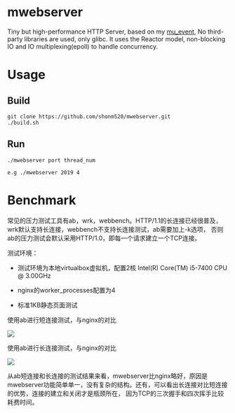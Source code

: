 # mwebserver
Tiny but high-performance HTTP Server, based on my [mu_event](https://github.com/shonm520/mu_event), No third-party libraries are used, only glibc. It uses the Reactor model, non-blocking IO and IO multiplexing(epoll) to handle concurrency. 

# Usage
## Build
```
git clone https://github.com/shonm520/mwebserver.git
./build.sh
```
## Run
```
./mwebserver port thread_num

e.g ./mwebserver 2019 4
```

# Benchmark

常见的压力测试工具有ab，wrk，webbench。HTTP/1.1的长连接已经很普及，wrk默认支持长连接，webbench不支持长连接测试，ab需要加上-k选项， 否则ab的压力测试会默认采用HTTP/1.0，即每一个请求建立一个TCP连接。

测试环境：

- 测试环境为本地virtualbox虚拟机，配置2核 Intel(R) Core(TM) i5-7400 CPU @ 3.00GHz

- nginx的worker_processes配置为4

- 标准1KB静态页面测试


使用ab进行短连接测试，与nginx的对比

![](https://github.com/shonm520/mwebserver/blob/master/doc/short.png)


使用ab进行长连接测试，与nginx的对比

![](https://github.com/shonm520/mwebserver/blob/master/doc/long.png)


从ab短连接和长连接的测试结果来看，mwebserver比nginx略好，原因是mwebserver功能简单单一，没有复杂的结构。还有，可以看出长连接对比短连接的优势，连接的建立和关闭才是瓶颈所在， 因为TCP的三次握手和四次挥手比较耗费时间。

